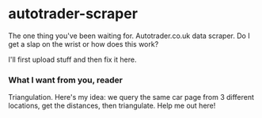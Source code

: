 # autotrader-scraper
The one thing you've been waiting for. Autotrader.co.uk data scraper. Do I get a slap on the wrist or how does this work?

I'll first upload stuff and then fix it here.

### What I want from you, reader

Triangulation. Here's my idea: we query the same car page from 3 different locations, get the distances, then triangulate. Help me out here!
